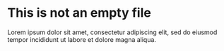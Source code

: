 # This is not an empty file

Lorem ipsum dolor sit amet, consectetur adipiscing elit, sed do eiusmod tempor incididunt ut labore et dolore magna aliqua.
